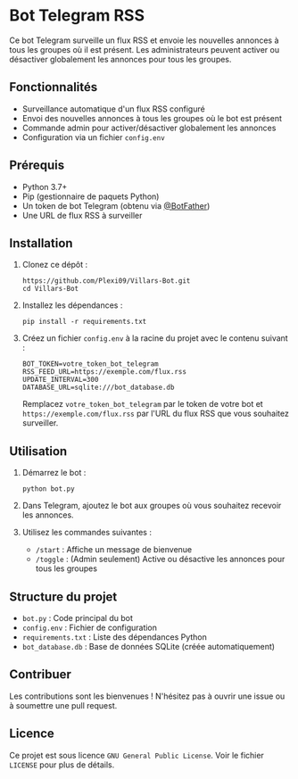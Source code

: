 # Bot Telegram RSS

Ce bot Telegram surveille un flux RSS et envoie les nouvelles annonces à tous les groupes où il est présent. Les administrateurs peuvent activer ou désactiver globalement les annonces pour tous les groupes.

## Fonctionnalités

- Surveillance automatique d'un flux RSS configuré
- Envoi des nouvelles annonces à tous les groupes où le bot est présent
- Commande admin pour activer/désactiver globalement les annonces
- Configuration via un fichier `config.env`

## Prérequis

- Python 3.7+
- Pip (gestionnaire de paquets Python)
- Un token de bot Telegram (obtenu via [@BotFather](https://t.me/botfather))
- Une URL de flux RSS à surveiller

## Installation

1. Clonez ce dépôt :

   ```
   https://github.com/Plexi09/Villars-Bot.git
   cd Villars-Bot
   ```
2. Installez les dépendances :

   ```
   pip install -r requirements.txt
   ```
3. Créez un fichier `config.env` à la racine du projet avec le contenu suivant :

   ```
   BOT_TOKEN=votre_token_bot_telegram
   RSS_FEED_URL=https://exemple.com/flux.rss
   UPDATE_INTERVAL=300
   DATABASE_URL=sqlite:///bot_database.db
   ```

   Remplacez `votre_token_bot_telegram` par le token de votre bot et `https://exemple.com/flux.rss` par l'URL du flux RSS que vous souhaitez surveiller.

## Utilisation

1. Démarrez le bot :

   ```
   python bot.py
   ```
2. Dans Telegram, ajoutez le bot aux groupes où vous souhaitez recevoir les annonces.
3. Utilisez les commandes suivantes :

   - `/start` : Affiche un message de bienvenue
   - `/toggle` : (Admin seulement) Active ou désactive les annonces pour tous les groupes

## Structure du projet

- `bot.py` : Code principal du bot
- `config.env` : Fichier de configuration
- `requirements.txt` : Liste des dépendances Python
- `bot_database.db` : Base de données SQLite (créée automatiquement)

## Contribuer

Les contributions sont les bienvenues ! N'hésitez pas à ouvrir une issue ou à soumettre une pull request.

## Licence

Ce projet est sous licence `GNU General Public License`. Voir le fichier `LICENSE` pour plus de détails.
